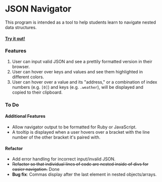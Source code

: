 # JSON Navigator

This program is intended as a tool to help students learn to navigate nested data structures.

#### [Try it out!](http://annarankin.github.io/json-navigator/)

### Features

1. User can input valid JSON and see a prettily formatted version in their browser.
1. User can hover over keys and values and see them highlighted in different colors.
1. User can hover over a value and its "address," or a combination of index numbers (e.g. `[0]`) and keys (e.g. `.weather`), will be displayed and copied to their clipboard.

### To Do

#### Additional Features

- Allow navigator output to be formatted for Ruby or JavaScript.
- A tooltip is displayed when a user hovers over a bracket with the line number of the other bracket it's paired with.

#### Refactor

- Add error handling for incorrect input/invalid JSON.
- ~~Refactor so that individual lines of code are nested inside of divs for easier navigation.~~ Done
- **Bug fix**: Commas display after the last element in nested objects/arrays.
